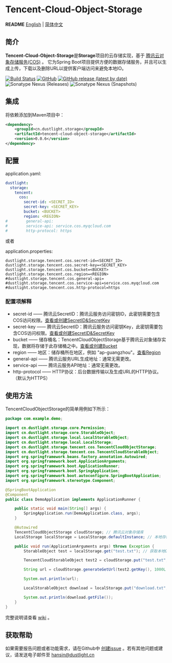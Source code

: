# Tencent-Cloud-Object-Storage
**README** [English](README.md) | [简体中文](README_ZH.md)

## 简介
**Tencent-Cloud-Object-Storage**是**Storage**项目的云存储实现，基于 [腾讯云对象存储服务(COS)](https://cloud.tencent.com/product/cos) 。
它为Spring Boot项目提供方便的数据存储服务，并且可以生成上传，下载以及删除URL以提供客户端访问来避免本地IO。

[![Build Status](https://travis-ci.org/dustlight-cn/storage.svg?branch=main)](https://travis-ci.org/dustlight-cn/storage) 
[![GitHub](https://img.shields.io/github/license/dustlight-cn/storage)](LICENSE)
[![GitHub release (latest by date)](https://img.shields.io/github/v/release/dustlight-cn/storage)](https://github.com/dustlight-cn/storage/releases)
![Sonatype Nexus (Releases)](https://img.shields.io/nexus/r/cn.dustlight.storage/tencent-cloud-object-storage?server=https%3A%2F%2Foss.sonatype.org)
![Sonatype Nexus (Snapshots)](https://img.shields.io/nexus/s/cn.dustlight.storage/tencent-cloud-object-storage?server=https%3A%2F%2Foss.sonatype.org)

## 集成
将依赖添加到Maven项目中：
```xml
<dependency>
    <groupId>cn.dustlight.storage</groupId>
    <artifactId>tencent-cloud-object-storage</artifactId>
    <version>0.0.6</version>
</dependency>
```

## 配置
application.yaml:
```yaml
dustlight:
  storage:
    tencent:
      cos:
        secret-id: <SECRET_ID>
        secret-key: <SECRET_KEY>
        bucket: <BUCKET>
        region: <REGION>
#        general-api: 
#        service-api: service.cos.myqcloud.com
#        http-protocol: https
```

或者

application.properties: 
```properties
dustlight.storage.tencent.cos.secret-id=<SECRET_ID>
dustlight.storage.tencent.cos.secret-key=<SECRET_KEY>
dustlight.storage.tencent.cos.bucket=<BUCKET>
dustlight.storage.tencent.cos.region=<REGION>
#dustlight.storage.tencent.cos.general-api=
#dustlight.storage.tencent.cos.service-api=service.cos.myqcloud.com
#dustlight.storage.tencent.cos.http-protocol=https
```

### 配置项解释
* secret-id —— 腾讯云SecretID：腾讯云服务访问密钥ID，此密钥需要包含COS访问权限。[查看或创建SecretID&SecretKey](https://console.cloud.tencent.com/cam/capi)
* secret-key —— 腾讯云SecretID：腾讯云服务访问密钥Key，此密钥需要包含COS访问权限。[查看或创建SecretID&SecretKey](https://console.cloud.tencent.com/cam/capi)
* bucket —— 储存桶名：TencentCloudObjectStorage基于腾讯云对象储存实现，数据将存储于此存储桶之中。[查看或创建Bucket](https://console.cloud.tencent.com/cos5/bucket)
* region —— 地区：储存桶所在地区，例如 "ap-guangzhou"。[查看Region](https://console.cloud.tencent.com/cos5/bucket)
* general-api —— 腾讯云服务URL生成地址：通常无需更改。
* service-api —— 腾讯云服务API地址：通常无需更改。
* http-protocol —— HTTP协议：后台数据传输以及生成URL的HTTP协议。（默认为HTTPS）

## 使用方法
TencentCloudObjectStorage的简单用例如下所示：
```java
package com.example.demo;

import cn.dustlight.storage.core.Permission;
import cn.dustlight.storage.core.StorableObject;
import cn.dustlight.storage.local.LocalStorableObject;
import cn.dustlight.storage.local.LocalStorage;
import cn.dustlight.storage.tencent.cos.TencentCloudObjectStorage;
import cn.dustlight.storage.tencent.cos.TencentCloudStorableObject;
import org.springframework.beans.factory.annotation.Autowired;
import org.springframework.boot.ApplicationArguments;
import org.springframework.boot.ApplicationRunner;
import org.springframework.boot.SpringApplication;
import org.springframework.boot.autoconfigure.SpringBootApplication;
import org.springframework.stereotype.Component;

@SpringBootApplication
@Component
public class DemoApplication implements ApplicationRunner {

    public static void main(String[] args) {
        SpringApplication.run(DemoApplication.class, args);
    }

    @Autowired
    TencentCloudObjectStorage cloudStorage; // 腾讯云对象存储库
    LocalStorage localStorage = LocalStorage.defaultInstance; // 本地存储库，默认实例路径为 './'

    public void run(ApplicationArguments args) throws Exception {
        StorableObject test = localStorage.get("test.txt"); // 获取本地Object

        TencentCloudStorableObject test2 = cloudStorage.put("test.txt", test); // 复制Object到腾讯云对象存储库。

        String url = cloudStorage.generateGetUrl(test2.getKey(), 1000L * 60 * 5); // 生成访问URL,有效时间5分钟。

        System.out.println(url);

        LocalStorableObject download = localStorage.put("download.txt", test2, Permission.PUBLIC); // 从腾讯云对象储存库下载到本地

        System.out.println(download.getFile());
    }
}
```

完整说明请查看 [wiki](https://github.com/dustlight-cn/storage/wiki) 。

## 获取帮助
如果需要报告问题或者功能需求，请在Github中 [创建issue](https://github.com/dustlight-cn/storage/issues/new) 。若有其他问题或建议，请发送电子邮件至 [hansin@dustlight.cn](mailto:hansin@dustlight.cn)